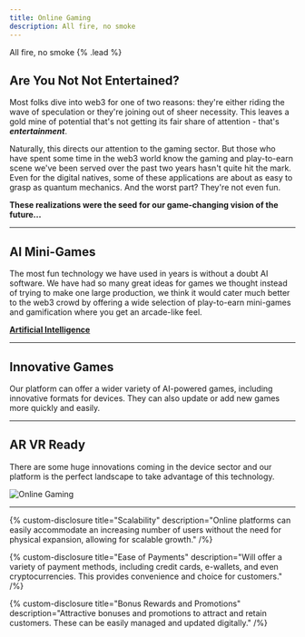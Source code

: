 ```yaml
---
title: Online Gaming
description: All fire, no smoke
---
```


All fire, no smoke {% .lead %}

## Are You Not Not Entertained?

Most folks dive into web3 for one of two reasons: they're either riding the wave of speculation or they're joining out of sheer necessity. This leaves a gold mine of potential that's not getting its fair share of attention - that's _**entertainment**_.

Naturally, this directs our attention to the gaming sector. But those who have spent some time in the web3 world know the gaming and play-to-earn scene we've been served over the past two years hasn't quite hit the mark. Even for the digital natives, some of these applications are about as easy to grasp as quantum mechanics. And the worst part? They're not even fun.

**These realizations were the seed for our game-changing vision of the future...**

---

## AI Mini-Games

The most fun technology we have used in years is without a doubt AI software. We have had so many great ideas for games we thought instead of trying to make one large production, we think it would cater much better to the web3 crowd by offering a wide selection of play-to-earn mini-games and gamification where you get an arcade-like feel.

**[Artificial Intelligence](/docs/artificial-intelligence)**

---

## Innovative Games

Our platform can offer a wider variety of AI-powered games, including innovative formats for devices. They can also update or add new games more quickly and easily.

---

## AR VR Ready

There are some huge innovations coming in the device sector and our platform is the perfect landscape to take advantage of this technology.

![Online Gaming](../images/online_gaming.jpeg)

---

{% custom-disclosure title="Scalability" description="Online platforms can easily accommodate an increasing number of users without the need for physical expansion, allowing for scalable growth." /%}

{% custom-disclosure title="Ease of Payments" description="Will offer a variety of payment methods, including credit cards, e-wallets, and even cryptocurrencies. This provides convenience and choice for customers." /%}

{% custom-disclosure title="Bonus Rewards and Promotions" description="Attractive bonuses and promotions to attract and retain customers. These can be easily managed and updated digitally." /%}
